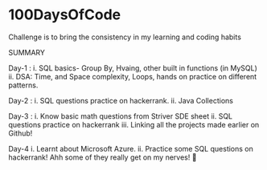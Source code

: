 # 100DaysOfCode
Challenge is to bring the consistency in my learning and coding habits


SUMMARY 

Day-1 :
  i. SQL basics- Group By, Hvaing, other built in functions (in MySQL)
 ii. DSA: Time, and Space complexity, Loops, hands on practice on different patterns.


 Day-2 :
   i. SQL questions practice on hackerrank.
  ii. Java Collections

 
 Day-3 :
   i. Know basic math questions from Striver SDE sheet
  ii. SQL questions practice on hackerrank
 iii. Linking all the projects made earlier on Github!


 Day-4
  i. Learnt about Microsoft Azure.
 ii. Practice some SQL questions on hackerrank! Ahh some of they really get on my nerves! 😬

